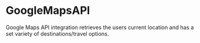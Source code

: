 # GoogleMapsAPI
Google Maps API integration retrieves the users current location and has a set variety of destinations/travel options. 
